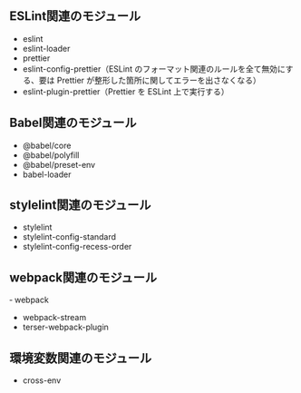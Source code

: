 ## ESLint関連のモジュール
- eslint
- eslint-loader
- prettier
- eslint-config-prettier（ESLint のフォーマット関連のルールを全て無効にする、要は Prettier が整形した箇所に関してエラーを出さなくなる）
- eslint-plugin-prettier（Prettier を ESLint 上で実行する）

## Babel関連のモジュール
- @babel/core
- @babel/polyfill
- @babel/preset-env
- babel-loader

## stylelint関連のモジュール
- stylelint
- stylelint-config-standard
- stylelint-config-recess-order

## webpack関連のモジュール
‐ webpack
- webpack-stream
- terser-webpack-plugin

## 環境変数関連のモジュール
- cross-env
